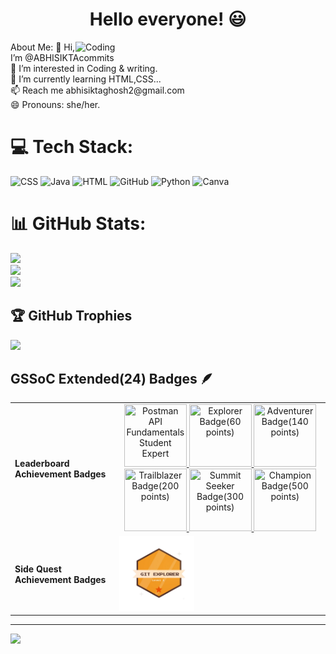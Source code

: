 
<h1 align="center">Hello everyone! 😃</h1>
<img align="right" alt="Coding" width="400" src="https://cdn.dribbble.com/users/2704414/screenshots/7466903/media/b08ab576316bd4582fef189f471cd9e5.gif">
About Me:
👋 Hi, I’m @ABHISIKTAcommits<br>👀 I’m interested in Coding & writing.<br>🌱 I’m currently learning HTML,CSS...<br>📫 Reach me abhisiktaghosh2@gmail.com<br>😄 Pronouns: she/her.


# 💻 Tech Stack:
![CSS](https://img.shields.io/badge/css3-%231572B6.svg?style=plastic&logo=css&logoColor=white) ![Java](https://img.shields.io/badge/java-%23ED8B00.svg?style=plastic&logo=openjdk&logoColor=white) ![HTML](https://img.shields.io/badge/html5-%23E34F26.svg?style=plastic&logo=html&logoColor=white) ![GitHub](https://img.shields.io/badge/github-%23121011.svg?style=plastic&logo=github&logoColor=white) ![Python](https://img.shields.io/badge/python-3670A0?style=plastic&logo=python&logoColor=ffdd54) ![Canva](https://img.shields.io/badge/Canva-%2300C4CC.svg?style=plastic&logo=Canva&logoColor=white)
# 📊 GitHub Stats:
![](https://github-readme-stats.vercel.app/api?username=ABHISIKTAcommits&theme=neon&hide_border=false&include_all_commits=false&count_private=false)<br/>
![](https://github-readme-streak-stats.herokuapp.com/?user=ABHISIKTAcommits&theme=neon&hide_border=false)<br/>
![](https://github-readme-stats.vercel.app/api/top-langs/?username=ABHISIKTAcommits&theme=neon&hide_border=false&include_all_commits=false&count_private=false&layout=compact)


## 🏆 GitHub Trophies
![](https://github-profile-trophy.vercel.app/?username=ABHISIKTAcommits&theme=radical&no-frame=true&no-bg=false&margin-w=4)
## GSSoC Extended(24) Badges 🪶

  <table width="100%" align="center">
      <tr>
      </tr>
      <tr>
        <td>
          <strong>Leaderboard Achievement Badges</strong><br>
        </td>
        <td>
          <div style='display:flex; align-items:center; gap: 10px;' align='center'><a href="https://gssoc.girlscript.tech/leaderboard?year=2024Extd&username=ABHISIKTAcommits">
            <img title="Postman API Fundamentals Student Expert" src="https://raw.githubusercontent.com/GSSoC24/Postman-Challenge/main/docs/assets/Postman%20White.png" width="100px" height="100px" />
            <img title="Explorer Badge(60 points)" src="https://raw.githubusercontent.com/GSSoC24/Postman-Challenge/main/docs/assets/1.png" width="100px" height="100px" />
            <img title="Adventurer Badge(140 points)" src="https://raw.githubusercontent.com/GSSoC24/Postman-Challenge/main/docs/assets/2.png" width="100px" height="100px" />
            <img title="Trailblazer Badge(200 points)" src="https://raw.githubusercontent.com/GSSoC24/Postman-Challenge/main/docs/assets/3.png" width="100px" height="100px" />
            <img title="Summit Seeker Badge(300 points)" src="https://raw.githubusercontent.com/GSSoC24/Postman-Challenge/main/docs/assets/4.png" width="100px" height="100px" />
            <img title="Champion Badge(500 points)" src="https://raw.githubusercontent.com/GSSoC24/Postman-Challenge/main/docs/assets/5.png" width="100px" height="100px" />
          </div>
        </td>
      </tr>
      <tr>
        <td>
          <strong>Side Quest Achievement Badges</strong><br>
        </td>
        <td>
          <div style='display:flex; align-items:center; gap: 10px;' align='center'>
            <a href="/Assets/GSSoC_Badges/Git Explorer.jpeg">
            <img title="Git Explorer(5 Merged PR)" src="https://raw.githubusercontent.com/GSSoC24/Contributor/refs/heads/main/assets/Git%20Explorer.png" width="120px" height="120px" />
            </a>
            </div>
        </td>
      </tr>
  </table>

---
[![](https://visitcount.itsvg.in/api?id=ABHISIKTAcommits&icon=0&color=0)](https://visitcount.itsvg.in)
<!-- Proudly created with GPRM ( https://gprm.itsvg.in ) -->
